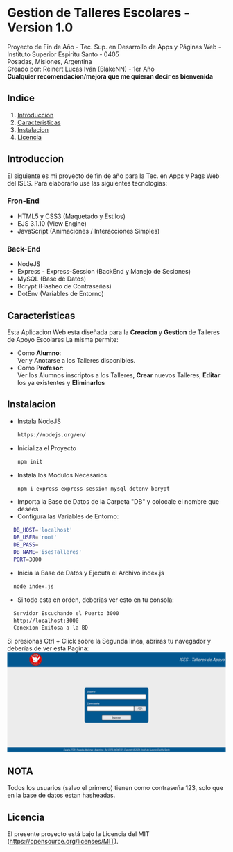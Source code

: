 # Gestion de Talleres Escolares - Version 1.0
Proyecto de Fin de Año - Tec. Sup. en Desarrollo de Apps y Páginas Web - Instituto Superior Espiritu Santo - 0405  
Posadas, Misiones, Argentina  
Creado por: Reinert Lucas Iván (BlakeNN) - 1er Año  
**Cualquier recomendacion/mejora que me quieran decir es bienvenida**

## Indice
1. [Introduccion](#Introduccion)
2. [Caracteristicas](#Caracteristicas)
3. [Instalacion](#Instalacion)
4. [Licencia](#Licencia)


## Introduccion
El siguiente es mi proyecto de fin de año para la Tec. en Apps y Pags Web del ISES.
Para elaborarlo use las siguientes tecnologias:
### Fron-End
- HTML5 y CSS3 (Maquetado y Estilos)
- EJS 3.1.10 (View Engine)
- JavaScript (Animaciones / Interacciones Simples)
### Back-End
- NodeJS
- Express - Express-Session (BackEnd y Manejo de Sesiones)
- MySQL (Base de Datos)
- Bcrypt (Hasheo de Contraseñas)
- DotEnv (Variables de Entorno)

## Caracteristicas
Esta Aplicacion Web esta diseñada para la **Creacion** y **Gestion** de Talleres de Apoyo Escolares
La misma permite:  
- Como **Alumno**:  
Ver y Anotarse a los Talleres disponibles.
- Como **Profesor**:  
Ver los Alumnos inscriptos a los Talleres, **Crear** nuevos Talleres, **Editar** los ya existentes y **Eliminarlos**

## Instalacion
- Instala NodeJS
  ```bash
  https://nodejs.org/en/
- Inicializa el Proyecto  
  ```bash
  npm init
- Instala los Modulos Necesarios  
  ```bash
  npm i express express-session mysql dotenv bcrypt
- Importa la Base de Datos de la Carpeta "DB" y colocale el nombre que desees
- Configura las Variables de Entorno:  
```bash
  DB_HOST='localhost'
  DB_USER='root'
  DB_PASS=
  DB_NAME='isesTalleres'
  PORT=3000
```
- Inicia la Base de Datos y Ejecuta el Archivo index.js  
```bash
  node index.js
```
- Si todo esta en orden, deberias ver esto en tu consola:
```bash
  Servidor Escuchando el Puerto 3000
  http://localhost:3000
  Conexion Exitosa a la BD
```
Si presionas Ctrl + Click sobre la Segunda linea, abriras tu navegador y deberías de ver esta Pagina:  
![Login-Img](https://github.com/BlakeNN/Gestion-de-Talleres-Escolares/blob/c6241525745d4c061412f20e9bc8912e11d0f4b6/login.png)

## NOTA
Todos los usuarios (salvo el primero) tienen como contraseña 123, solo que en la base de datos estan hasheadas.

## Licencia
El presente proyecto está bajo la Licencia del MIT (https://opensource.org/licenses/MIT).
